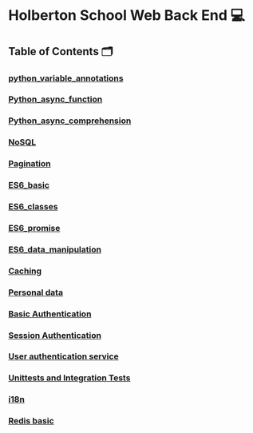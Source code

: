 # **Holberton School Web Back End** :computer:

## **Table of Contents** :card_index_dividers:

### [python_variable_annotations](https://github.com/Qcarvalhooliveira/holbertonschool-web_back_end/tree/master/python_variable_annotations)

### [Python_async_function](https://github.com/Qcarvalhooliveira/holbertonschool-web_back_end/tree/master/python_async_function)

### [Python_async_comprehension](https://github.com/Qcarvalhooliveira/holbertonschool-web_back_end/tree/master/python_async_comprehension)

### [NoSQL](https://github.com/Qcarvalhooliveira/holbertonschool-web_back_end/tree/master/NoSQL)

### [Pagination](https://github.com/Qcarvalhooliveira/holbertonschool-web_back_end/tree/master/pagination)

### [ES6_basic](https://github.com/Qcarvalhooliveira/holbertonschool-web_back_end/tree/master/ES6_basic)

### [ES6_classes](https://github.com/Qcarvalhooliveira/holbertonschool-web_back_end/tree/master/ES6_classes)

### [ES6_promise](https://github.com/Qcarvalhooliveira/holbertonschool-web_back_end/tree/master/ES6_promise)

### [ES6_data_manipulation](https://github.com/Qcarvalhooliveira/holbertonschool-web_back_end/tree/master/ES6_data_manipulation)

### [Caching](https://github.com/Qcarvalhooliveira/holbertonschool-web_back_end/tree/master/caching)

### [Personal data](https://github.com/Qcarvalhooliveira/holbertonschool-web_back_end/tree/master/personal_data)

### [Basic Authentication](https://github.com/Qcarvalhooliveira/holbertonschool-web_back_end/tree/master/Basic_authentication)

### [Session Authentication](https://github.com/Qcarvalhooliveira/holbertonschool-web_back_end/tree/master/Session_authentication)

### [User authentication service](https://github.com/Qcarvalhooliveira/holbertonschool-web_back_end/tree/master/user_authentication_service)

### [Unittests and Integration Tests](https://github.com/Qcarvalhooliveira/holbertonschool-web_back_end/tree/master/Unittests_and_integration_tests)

### [i18n](https://github.com/Qcarvalhooliveira/holbertonschool-web_back_end/tree/master/i18n)

### [Redis basic](https://github.com/Qcarvalhooliveira/holbertonschool-web_back_end/tree/master/0x0B_redis_basic)